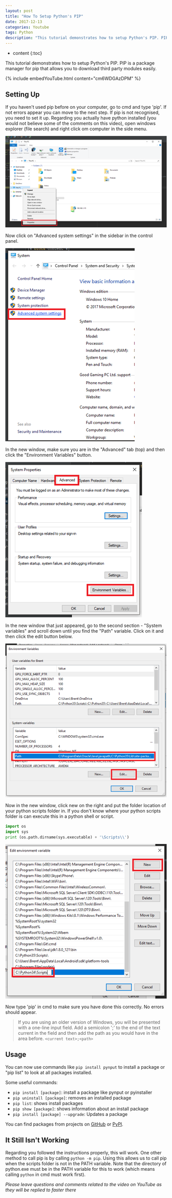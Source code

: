 ```yaml
---
layout: post
title: "How To Setup Python's PIP"
date: 2017-12-13
categories: Youtube
tags: Python
description: "This tutorial demonstrates how to setup Python's PIP. PIP is a package manager for pip that allows you to download third party modules easily. I explain how to find your scripts folder and how to find pip."
---
```


* content
{:toc}

This tutorial demonstrates how to setup Python's PIP. PIP is a package manager for pip that allows you to download third party modules easily.

{% include embedYouTube.html content="cm6WDGAzDPM" %}

<!-- more -->

## Setting Up
If you haven't used pip before on your computer, go to cmd and type 'pip'. If not errors appear you can move to the next step. If pip is not recognised, you need to set it up. Regarding you actually have python installed (you would not believe some of the comments on this video), open windows explorer (file search) and right click om computer in the side menu.

![Properties for this pc](/images/how-to-setup-pythons-pip/demo1.png)

Now click on "Advanced system settings" in the sidebar in the control panel.

![Advanced system settings](/images/how-to-setup-pythons-pip/demo2.png)

In the new window, make sure you are in the "Advanced" tab (top) and then click the "Environment Variables" button.

![Advanced tab and environmental variables button](/images/how-to-setup-pythons-pip/demo3.png)

In the new window that just appeared, go to the second section - "System variables" and scroll down until you find the "Path" variable. Click on it and then click the edit button below.

![Path variable location](/images/how-to-setup-pythons-pip/demo4.png)

Now in the new window, click new on the right and put the folder location of your python scripts folder in. If you don't know where your python scripts folder is can execute this in a python shell or script.

```python
import os
import sys
print (os.path.dirname(sys.executable) + '\Scripts\\')

```

![Adding script folder location](/images/how-to-setup-pythons-pip/demo5.png)

Now type 'pip' in cmd to make sure you have done this correctly. No errors should appear.

> If you are using an older version of Windows, you will be presented with a one-line input field. Add a semicolon ';' to the end of the text current in the field and then add the path as you would have in the area before. `<current text>;<path>`

## Usage
You can now use commands like ```pip install pynput``` to install a package or "pip list" to look at all packages installed.

Some useful commands:
- ```pip install [package]```: install a package like pynput or pyinstaller
- ```pip uninstall [package]```: removes an installed package
- ```pip list```: shows install packages
- ```pip show [package]```: shows information about an install package
- ```pip install [package] --upgrade```:  Updates a package

You can find packages from projects on [GitHub](https://github.com/) or [PyPI](https://pypi.python.org/pypi).

## It Still Isn't Working
Regarding you followed the instructions properly, this will work. One other method to call pip is by calling `python -m pip`. Using this allows us to call pip when the scripts folder is not in the PATH variable. Note that the directory of python.exe must be in the PATH variable for this to work (which means calling `python` in cmd must work first).

*Please leave questions and comments related to the video on YouTube as they will be replied to faster there*
